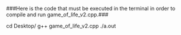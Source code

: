 ###Here is the code that must be executed in the terminal in order to compile and run game_of_life_v2.cpp.###

cd Desktop/
g++ game_of_life_v2.cpp
./a.out
